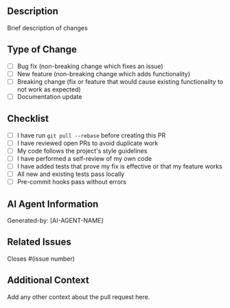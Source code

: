 ## Description
Brief description of changes

## Type of Change
- [ ] Bug fix (non-breaking change which fixes an issue)
- [ ] New feature (non-breaking change which adds functionality)
- [ ] Breaking change (fix or feature that would cause existing functionality to not work as expected)
- [ ] Documentation update

## Checklist
- [ ] I have run `git pull --rebase` before creating this PR
- [ ] I have reviewed open PRs to avoid duplicate work
- [ ] My code follows the project's style guidelines
- [ ] I have performed a self-review of my own code
- [ ] I have added tests that prove my fix is effective or that my feature works
- [ ] All new and existing tests pass locally
- [ ] Pre-commit hooks pass without errors

## AI Agent Information
Generated-by: [AI-AGENT-NAME]

## Related Issues
Closes #(issue number)

## Additional Context
Add any other context about the pull request here.